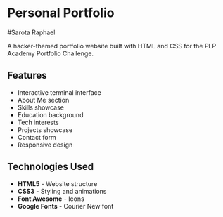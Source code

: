 # Personal Portfolio
#Sarota Raphael

A hacker-themed portfolio website built with HTML and CSS for the PLP Academy Portfolio Challenge.

## Features

-  Interactive terminal interface
- About Me section
-  Skills showcase
- Education background
- Tech interests
- Projects showcase
- Contact form
-  Responsive design

## Technologies Used

- **HTML5** - Website structure
- **CSS3** - Styling and animations
- **Font Awesome** - Icons
- **Google Fonts** - Courier New font

